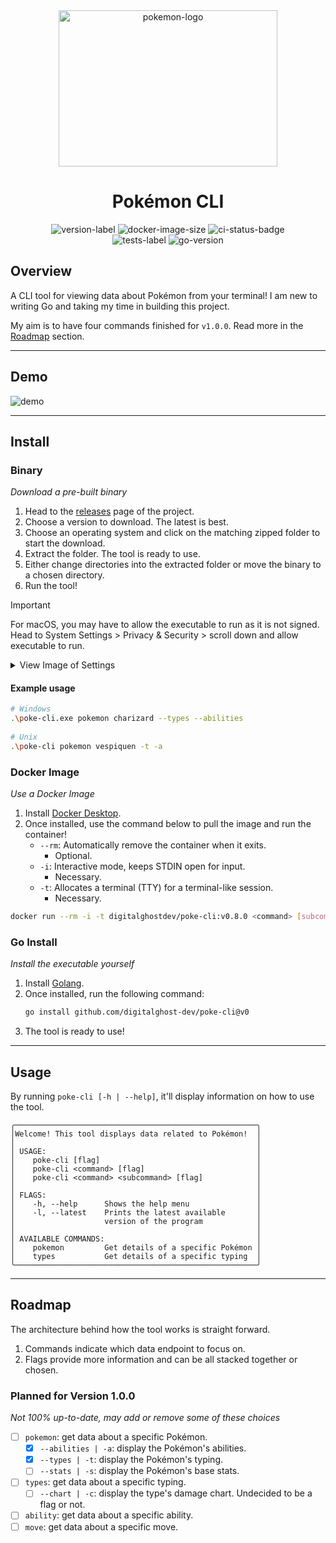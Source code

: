 <div style="text-align: center;">
    <img height="250" width="350" src="https://cdn.simpleicons.org/pokemon/FFCC00" alt="pokemon-logo"/>
    <h1>Pokémon CLI</h1>
    <img src="https://img.shields.io/github/v/release/digitalghost-dev/poke-cli?style=flat-square&logo=git&logoColor=FFCC00&label=Release%20Version&labelColor=EEE&color=FFCC00" alt="version-label">
    <img src="https://img.shields.io/docker/image-size/digitalghostdev/poke-cli/v0.8.0?arch=arm64&style=flat-square&logo=docker&logoColor=FFCC00&labelColor=EEE&color=FFCC00" alt="docker-image-size">
    <img src="https://img.shields.io/github/actions/workflow/status/digitalghost-dev/poke-cli/ci.yml?branch=main&style=flat-square&logo=github&logoColor=FFCC00&label=CI&labelColor=EEE&color=FFCC00" alt="ci-status-badge">
</div>

<div style="text-align: center;">
    <img src="https://img.shields.io/github/actions/workflow/status/digitalghost-dev/poke-cli/go_test.yml?style=flat-square&logo=go&logoColor=00ADD8&label=Tests&labelColor=EEE&color=00ADD8" alt="tests-label">
    <img src="https://img.shields.io/github/go-mod/go-version/digitalghost-dev/poke-cli?style=flat-square&logo=Go&labelColor=EEE&color=00ADD8" alt="go-version">
</div>

## Overview
A CLI tool for viewing data about Pokémon from your terminal! I am new to writing Go and taking my time in building this 
project. 

My aim is to have four commands finished for `v1.0.0`. Read more in the [Roadmap](#roadmap) section.

---
## Demo
![demo](https://pokemon-objects.nyc3.digitaloceanspaces.com/demo-v0.8.0.gif)

---
## Install

### Binary
_Download a pre-built binary_

1. Head to the [releases](https://github.com/digitalghost-dev/poke-cli/releases) page of the project.
2. Choose a version to download. The latest is best.
3. Choose an operating system and click on the matching zipped folder to start the download.
4. Extract the folder. The tool is ready to use.
5. Either change directories into the extracted folder or move the binary to a chosen directory.
6. Run the tool!

> [!IMPORTANT]
> For macOS, you may have to allow the executable to run as it is not signed. Head to System Settings > Privacy & Security > scroll down and allow executable to run.

<details>

<summary>View Image of Settings</summary>

![settings](https://pokemon-objects.nyc3.digitaloceanspaces.com/macos_settings.png)

</details>


 #### Example usage
  ```bash
  # Windows
  .\poke-cli.exe pokemon charizard --types --abilities
   
  # Unix
  .\poke-cli pokemon vespiquen -t -a
  ```

### Docker Image
_Use a Docker Image_

1. Install [Docker Desktop](https://www.docker.com/products/docker-desktop/).
2. Once installed, use the command below to pull the image and run the container!
   * `--rm`: Automatically remove the container when it exits. 
     * Optional.
   * `-i`: Interactive mode, keeps STDIN open for input.
     * Necessary.
   * `-t`: Allocates a terminal (TTY) for a terminal-like session.
     * Necessary.

```bash
docker run --rm -i -t digitalghostdev/poke-cli:v0.8.0 <command> [subcommand] flag]
```

### Go Install
_Install the executable yourself_

1. Install [Golang](https://go.dev/dl/).
2. Once installed, run the following command:
   ```bash
   go install github.com/digitalghost-dev/poke-cli@v0
   ```
3. The tool is ready to use!
---
## Usage
By running `poke-cli [-h | --help]`, it'll display information on how to use the tool. 
```
╭──────────────────────────────────────────────────────╮
│Welcome! This tool displays data related to Pokémon!  │
│                                                      │
│ USAGE:                                               │
│    poke-cli [flag]                                   │
│    poke-cli <command> [flag]                         │
│    poke-cli <command> <subcommand> [flag]            │
│                                                      │
│ FLAGS:                                               │
│    -h, --help      Shows the help menu               │
│    -l, --latest    Prints the latest available       │
│                    version of the program            │
│                                                      │
│ AVAILABLE COMMANDS:                                  │
│    pokemon         Get details of a specific Pokémon │
│    types           Get details of a specific typing  │
╰──────────────────────────────────────────────────────╯
```

---
## Roadmap
The architecture behind how the tool works is straight forward.
1. Commands indicate which data endpoint to focus on.
2. Flags provide more information and can be all stacked together or chosen.

### Planned for Version 1.0.0

_Not 100% up-to-date, may add or remove some of these choices_

- [ ] `pokemon`: get data about a specific Pokémon.
   - [x] `--abilities | -a`: display the Pokémon's abilities.
   - [x] `--types | -t`: display the Pokémon's typing.
   - [ ] `--stats | -s`: display the Pokémon's base stats.
- [ ] `types`: get data about a specific typing.
  - [ ] `--chart | -c`: display the type's damage chart. Undecided to be a flag or not.
- [ ] `ability`: get data about a specific ability.
- [ ] `move`: get data about a specific move.